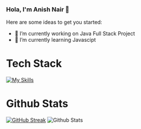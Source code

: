 ### Hola, I'm Anish Nair 👋



Here are some ideas to get you started:

- 🔭 I’m currently working on Java Full Stack Project
- 🌱 I’m currently learning Javascipt
<!-- - 👯 I’m looking to collaborate on ...
- 🤔 I’m looking for help with ...
- 💬 Ask me about ...
- 📫 How to reach me: ...
- 😄 Pronouns: ...
- ⚡ Fun fact: ... -->

# Tech Stack
[![My Skills](https://skillicons.dev/icons?i=html,css,js,c,cpp,java,kotlin,spring,hibernate,mysql,maven,git,github,vscode,idea)](https://skillicons.dev)
# Github Stats
[![GitHub Streak](https://streak-stats.demolab.com/?user=anishnair95)](https://git.io/streak-stats)
![Github Stats](https://github-readme-stats.vercel.app/api?username=anishnair95&show_icons=true&hide_border=true&theme=buefy)
<!-- # Profile View -->
<!-- ![](https://komarev.com/ghpvc/?username=anishnair95&color=dc143c) -->
